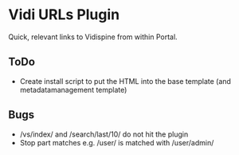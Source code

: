# Vidi URLs Plugin

Quick, relevant links to Vidispine from within Portal.

## ToDo
* Create install script to put the HTML into the base template (and metadatamanagement template)

## Bugs
* /vs/index/ and /search/last/10/ do not hit the plugin
* Stop part matches e.g. /user/ is matched with /user/admin/
